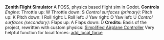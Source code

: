 **Zenith Flight Simulator**
A FOSS, physics based flight sim in Godot.
**Controls**
*Engine:*
Throttle up: W
Throttle down: S
*Control surfaces (primary):*
Pitch up: K
Pitch down: I
Roll right: L
Roll left: J
Yaw right: O
Yaw left: U
*Control surfaces (secondary):*
Flaps up: A
Flaps down: D
**Credits:**
Basis of the project, rewritten with custom physics:
[Simplified Airplane Controller](https://kidscancode.org/godot_recipes/3d/simple_airplane/)
Very helpful function for local forces:
[add_local_force](https://godotengine.org/qa/46111/how-to-use-add_force-within-local-coordinates)
